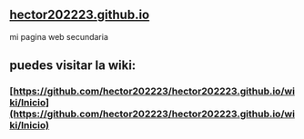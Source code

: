 ##  [hector202223.github.io](https://hector202223.github.io)
mi pagina web secundaria

## puedes visitar la wiki:
### [https://github.com/hector202223/hector202223.github.io/wiki/Inicio](https://github.com/hector202223/hector202223.github.io/wiki/Inicio)

